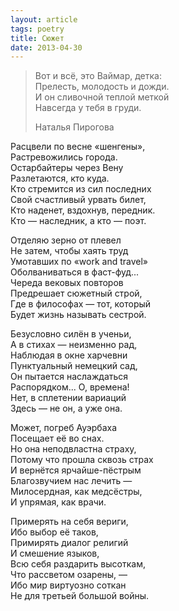 ```yaml
---
layout: article
tags: poetry
title: Сюжет
date: 2013-04-30
---
```


> Вот и всё, это Ваймар, детка:<br>
> Прелесть, молодость и дожди.<br>
> И он сливочной теплой меткой<br>
> Навсегда у тебя в груди.
> <footer>Наталья Пирогова</footer>

Расцвели по весне «шенгены»,<br>
Растревожились города.<br>
Остарбайтеры через Вену<br>
Разлетаются, кто куда.<br>
Кто стремится из сил последних<br>
Свой счастливый урвать билет,<br>
Кто наденет, вздохнув, передник.<br>
Кто — наследник, а кто — поэт.<br>

Отделяю зерно от плевел<br>
Не затем, чтобы хаять труд<br>
Умотавших по «work and travel»<br>
Оболваниваться в фаст-фуд...<br>
Череда вековых повторов<br>
Предрешает сюжетный строй,<br>
Где в философах — тот, который<br>
Будет жизнь называть сестрой.<br>

Безусловно силён в ученьи,<br>
А в стихах — неизменно рад,<br>
Наблюдая в окне харчевни<br>
Пунктуальный немецкий сад,<br>
Он пытается наслаждаться<br>
Распорядком... О, времена!<br>
Нет, в сплетении вариаций<br>
Здесь — не он, а уже она.<br>

Может, погреб Ауэрбаха<br>
Посещает её во снах.<br>
Но она неподвластна страху,<br>
Потому что прошла сквозь страх<br>
И вернётся ярчайше-пёстрым<br>
Благозвучием нас лечить —<br>
Милосердная, как медсёстры,<br>
И упрямая, как врачи.<br>

Примерять на себя вериги,<br>
Ибо выбор её таков,<br>
Примирять диалог религий<br>
И смешение языков,<br>
Всю себя раздарить высоткам,<br>
Что рассветом озарены, —<br>
Ибо мир виртуозно соткан<br>
Не для третьей большой войны.
